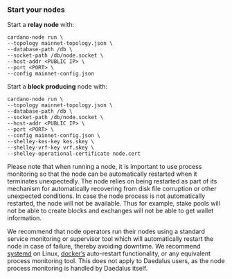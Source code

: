 ### Start your nodes

Start a __relay node__ with:

    cardano-node run \
    --topology mainnet-topology.json \
    --database-path /db \
    --socket-path /db/node.socket \
    --host-addr <PUBLIC IP> \
    --port <PORT> \
    --config mainnet-config.json

Start a __block producing__ node with:

    cardano-node run \
    --topology mainnet-topology.json \
    --database-path /db \
    --socket-path /db/node.socket \
    --host-addr <PUBLIC IP> \
    --port <PORT> \
    --config mainnet-config.json \
    --shelley-kes-key kes.skey \
    --shelley-vrf-key vrf.skey \
    --shelley-operational-certificate node.cert

Please note that when running a node, it is important to use process monitoring so that the node can be automatically restarted when it terminates unexpectedly. The node relies on being restarted as part of its mechanism for automatically recovering from disk file corruption or other unexpected conditions. In case the node process is not automatically restarted, the node will not be available. Thus for example, stake pools will not be able to create blocks and exchanges will not be able to get wallet information.

We recommend that node operators run their nodes using a standard service monitoring or supervisor tool which will automatically restart the node in case of failure, thereby avoiding downtime. We recommend [systemd](https://www.freedesktop.org/wiki/Software/systemd/) on Linux, [docker’s](https://www.docker.com/) auto-restart functionality, or any equivalent process monitoring tool. This does not apply to Daedalus users, as the node process monitoring is handled by Daedalus itself.
